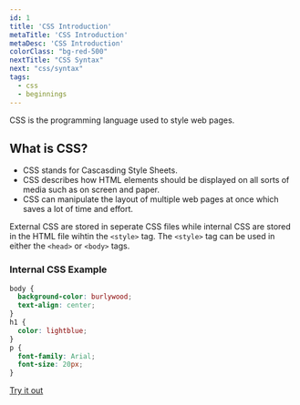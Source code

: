 ```yaml
---
id: 1
title: 'CSS Introduction'
metaTitle: 'CSS Introduction'
metaDesc: 'CSS Introduction'
colorClass: "bg-red-500"
nextTitle: "CSS Syntax"
next: "css/syntax"
tags:
  - css
  - beginnings
---
```


CSS is the programming language used to style web pages.

## What is CSS?

- CSS stands for Cascasding Style Sheets.
- CSS describes how HTML elements should be displayed on all sorts of media such as on screen and paper.
- CSS can manipulate the layout of multiple web pages at once which saves a lot of time and effort.

External CSS are stored in seperate CSS files while internal CSS are stored in the HTML file wihtin the `<style>` tag. The `<style>` tag can be used in either the `<head>` or `<body>` tags.

### Internal CSS Example

```css
body {
  background-color: burlywood;
  text-align: center;
}
h1 {
  color: lightblue;
}
p {
  font-family: Arial;
  font-size: 20px;
}
```
[Try it out](/editors/html_editor?code=<html>,<head>,<style>,++body+{,++++background-color%3A+burlywood;,++++text-align%3A+center,++},++h1+{,++++color%3A+lightblue;,++},++p+{,++++font-family%3A+Arial;,++++font-size%3A+20px;,++},</style>,</head>,<body>,++<h1>Coleren</h1>,++<p>Learn+Coding</p>,</body>,</html>#special)